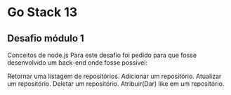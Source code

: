 # Go Stack 13

## Desafio módulo 1 
Conceitos de node.js
Para este desafio foi pedido para que fosse desenvolvido um back-end onde fosse possível:

Retornar uma listagem de repositórios.
Adicionar um repositório.
Atualizar um repositório.
Deletar um repositório.
Atribuir(Dar) like em um repositório.
